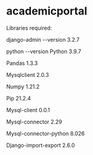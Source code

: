 # academicportal

Libraries required:

django-admin --version
3.2.7

python --version
Python 3.9.7

Pandas 1.3.3

Mysqlclient 2.0.3

Numpy 1.21.2

Pip 21.2.4

Mysql-client  0.0.1

Mysql-connector 2.29

Mysql-connector-python 8.026

Django-import-export 2.6.0

